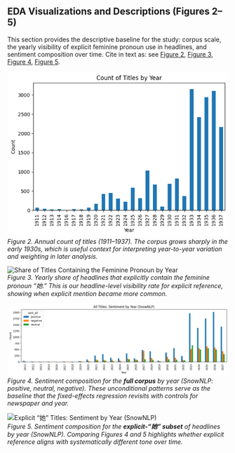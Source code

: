 ## EDA Visualizations and Descriptions (Figures 2–5)

This section provides the descriptive baseline for the study: corpus scale, the yearly visibility of explicit feminine pronoun use in headlines, and sentiment composition over time. Cite in text as: see [Figure 2](#fig2), [Figure 3](#fig3), [Figure 4](#fig4), [Figure 5](#fig5).

<a id="fig2"></a>

![Count of Titles by Year](code/count%20of%20title.png)  
*Figure 2. Annual count of titles (1911–1937). The corpus grows sharply in the early 1930s, which is useful context for interpreting year-to-year variation and weighting in later analysis.*

<a id="fig3"></a>

![Share of Titles Containing the Feminine Pronoun by Year](code/share%20of%20title%20containing%20%E5%A5%B9.png)  
*Figure 3. Yearly share of headlines that explicitly contain the feminine pronoun “她.” This is our headline-level visibility rate for explicit reference, showing when explicit mention became more common.*

<a id="fig4"></a>

![All Titles: Sentiment by Year (SnowNLP)](code/title%20with%20sentiment.png)  
*Figure 4. Sentiment composition for the **full corpus** by year (SnowNLP: positive, neutral, negative). These unconditional patterns serve as the baseline that the fixed-effects regression revisits with controls for newspaper and year.*

<a id="fig5"></a>

![Explicit “她” Titles: Sentiment by Year (SnowNLP)](code/title%20with%20sentiment%20%E5%A5%B9.png)  
*Figure 5. Sentiment composition for the **explicit-“她” subset** of headlines by year (SnowNLP). Comparing Figures 4 and 5 highlights whether explicit reference aligns with systematically different tone over time.*

